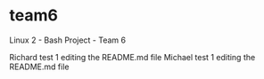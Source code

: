 # team6
Linux 2 - Bash Project - Team 6

Richard test 1 editing the README.md file 
Michael test 1 editing the README.md file
